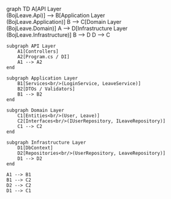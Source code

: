 graph TD
    A[API Layer<br/>(BojLeave.Api)] --> B[Application Layer<br/>(BojLeave.Application)]
    B --> C[Domain Layer<br/>(BojLeave.Domain)]
    A --> D[Infrastructure Layer<br/>(BojLeave.Infrastructure)]
    B --> D
    D --> C

    subgraph API Layer
        A1[Controllers]
        A2[Program.cs / DI]
        A1 --> A2
    end

    subgraph Application Layer
        B1[Services<br/>(LoginService, LeaveService)]
        B2[DTOs / Validators]
        B1 --> B2
    end

    subgraph Domain Layer
        C1[Entities<br/>(User, Leave)]
        C2[Interfaces<br/>(IUserRepository, ILeaveRepository)]
        C1 --> C2
    end

    subgraph Infrastructure Layer
        D1[DbContext]
        D2[Repositories<br/>(UserRepository, LeaveRepository)]
        D1 --> D2
    end

    A1 --> B1
    B1 --> C2
    D2 --> C2
    D1 --> C1
